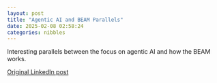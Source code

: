 ```yaml
---
layout: post
title: "Agentic AI and BEAM Parallels"
date: 2025-02-08 02:58:24
categories: nibbles
---
```


Interesting parallels between the focus on agentic AI and how the BEAM works.

[Original LinkedIn post](https://www.linkedin.com/feed/update/urn%3Ali%3Ashare%3A7293825468355485696)

